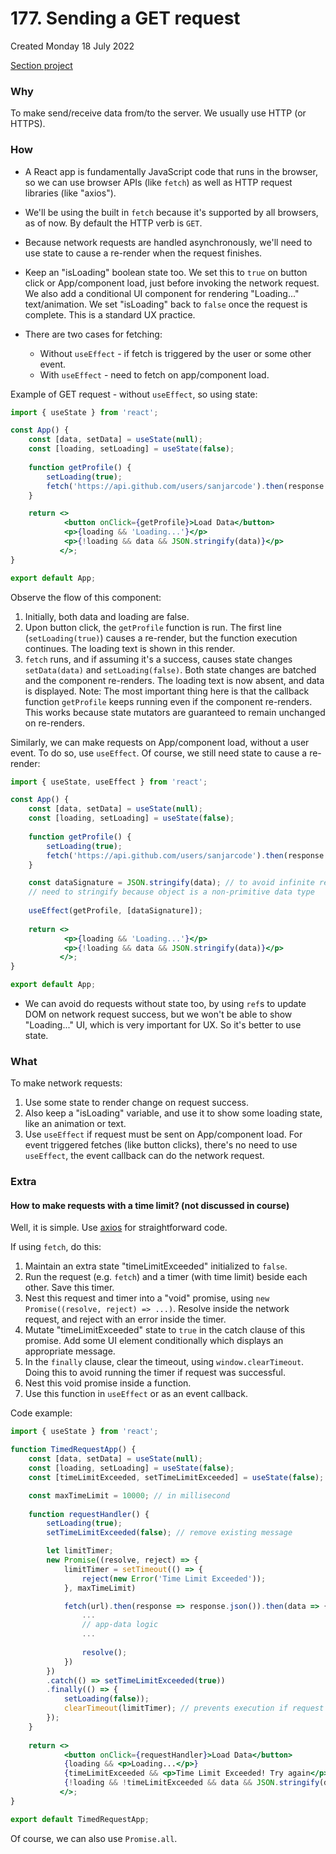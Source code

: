 # 177. Sending a GET request
Created Monday 18 July 2022

[Section project](https://github.com/exemplar-codes/react-http-app)

### Why
To make send/receive data from/to the server. We usually use HTTP (or HTTPS).


### How
- A React app is fundamentally JavaScript code that runs in the browser, so we can use browser APIs (like `fetch`) as well as HTTP request libraries (like "axios").
- We'll be using the built in `fetch` because it's supported by all browsers, as of now. By default the HTTP verb is `GET`.

- Because network requests are handled asynchronously, we'll need to use state to cause a re-render when the request finishes.
- Keep an "isLoading" boolean state too. We set this to `true` on button click or App/component load, just before invoking the network request. We also add a conditional UI component for rendering "Loading..." text/animation. We set "isLoading" back to `false` once the request is complete. This is a standard UX practice.
- There are two cases for fetching:
	- Without `useEffect` - if fetch is triggered by the user or some other event.
	- With `useEffect` - need to fetch on app/component load.
  
Example of GET request - without `useEffect`, so using state:
```jsx
import { useState } from 'react';

const App() {
	const [data, setData] = useState(null);
	const [loading, setLoading] = useState(false);
	
	function getProfile() {
		setLoading(true);
		fetch('https://api.github.com/users/sanjarcode').then(response => response.json()).then(data => { setData(data); setLoading(false); });
	}

	return <>
			<button onClick={getProfile}>Load Data</button>
			<p>{loading && 'Loading...'}</p>
			<p>{!loading && data && JSON.stringify(data)}</p>
		   </>;
}

export default App;
```
Observe the flow of this component:
1. Initially, both data and loading are false.
2. Upon button click, the `getProfile` function is run. The first line (`setLoading(true)`) causes a re-render, but the function execution continues. The loading text is shown in this render.
3. `fetch` runs, and if assuming it's a success, causes state changes `setData(data)` and `setLoading(false)`. Both state changes are batched and the component re-renders. The loading text is now absent, and data is displayed.
Note: The most important thing here is that the callback function `getProfile` keeps running even if the component re-renders. This works because state mutators are guaranteed to remain unchanged on re-renders.

Similarly, we can make requests on App/component load, without a user event. To do so, use `useEffect`. Of course, we still need state to cause a re-render:
```jsx
import { useState, useEffect } from 'react';

const App() {
	const [data, setData] = useState(null);
	const [loading, setLoading] = useState(false);
	
	function getProfile() {
		setLoading(true);
		fetch('https://api.github.com/users/sanjarcode').then(response => response.json()).then(data => { setData(data); setLoading(false); });
	}

	const dataSignature = JSON.stringify(data); // to avoid infinite re-renders
	// need to stringify because object is a non-primitive data type
	
	useEffect(getProfile, [dataSignature]);
	
	return <>
			<p>{loading && 'Loading...'}</p>
			<p>{!loading && data && JSON.stringify(data)}</p>
		   </>;
}

export default App;
```

- We can avoid do requests without state too, by using `ref`s to update DOM on network request success, but we won't be able to show "Loading..." UI, which is very important for UX. So it's better to use state.


### What
To make network requests:
1. Use some state to render change on request success.
2. Also keep a "isLoading" variable, and use it to show some loading state, like an animation or text.
3. Use `useEffect` if request must be sent on App/component load. For event triggered fetches (like button clicks), there's no need to use `useEffect`, the event callback can do the network request.


### Extra
#### How to make requests with a time limit? (not discussed in course)
Well, it is simple. Use [axios](https://stackoverflow.com/a/62082804/11392807) for straightforward code.

If using `fetch`, do this:
1. Maintain an extra state "timeLimitExceeded" initialized to `false`.
2. Run the request (e.g. `fetch`) and a timer (with time limit) beside each other. Save this timer.
3. Nest this request and timer into a "void" promise, using `new Promise((resolve, reject) => ...)`. Resolve inside the network request, and reject with an error inside the timer.
4. Mutate "timeLimitExceeded" state to `true` in the catch clause of this promise. Add some UI element conditionally which displays an appropriate message.
5. In the `finally` clause, clear the timeout, using `window.clearTimeout`. Doing this to avoid running the timer if request was successful.
6. Nest this void promise inside a function.
7. Use this function in `useEffect` or as an event callback.

Code example:
```jsx
import { useState } from 'react';

function TimedRequestApp() {
	const [data, setData] = useState(null);
	const [loading, setLoading] = useState(false);
	const [timeLimitExceeded, setTimeLimitExceeded] = useState(false);

	const maxTimeLimit = 10000; // in millisecond
	
	function requestHandler() {
		setLoading(true);
		setTimeLimitExceeded(false); // remove existing message

		let limitTimer;
		new Promise((resolve, reject) => {
			limitTimer = setTimeout(() => {
				reject(new Error('Time Limit Exceeded'));
			}, maxTimeLimit)

			fetch(url).then(response => response.json()).then(data => {
				...
				// app-data logic
				...
			
				resolve();
			})
		})
		.catch(() => setTimeLimitExceeded(true))
		.finally(() => {
			setLoading(false));
			clearTimeout(limitTimer); // prevents execution if request successful
		});
	}
	
	return <>
			<button onClick={requestHandler}>Load Data</button>
			{loading && <p>Loading...</p>}
			{timeLimitExceeded && <p>Time Limit Exceeded! Try again</p>}
			{!loading && !timeLimitExceeded && data && JSON.stringify(data)}
		   </>;
}

export default TimedRequestApp;
```
Of course, we can also use `Promise.all`.